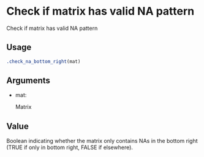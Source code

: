 # Check if matrix has valid NA pattern

Check if matrix has valid NA pattern

## Usage

``` r
.check_na_bottom_right(mat)
```

## Arguments

- mat:

  Matrix

## Value

Boolean indicating whether the matrix only contains NAs in the bottom
right (TRUE if only in bottom right, FALSE if elsewhere).

